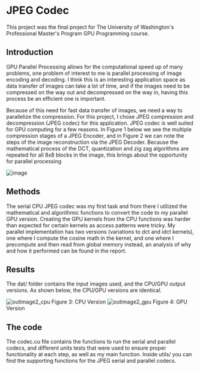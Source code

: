 # JPEG Codec

This project was the final project for The University of Washington's Professional Master's Program GPU Programming course.

## Introduction

GPU Parallel Processing allows for the computational speed up of many problems, one problem
of interest to me is parallel processing of image encoding and decoding. I think this is an
interesting application space as data transfer of images can take a lot of time, and if the images
need to be compressed on the way out and decompressed on the way in, having this process
be an efficient one is important.

Because of this need for fast data transfer of images, we need a way to parallelize the
compression. For this project, I chose JPEG compression and decompression (JPEG codec) for
this application. JPEG codec is well suited for GPU computing for a few reasons. In Figure 1
below we see the multiple compression stages of a JPEG Encoder, and in Figure 2 we can note
the steps of the image reconstruction via the JPEG Decoder. Because the mathematical
process of the DCT, quantization and zig zag algorithms are repeated for all 8x8 blocks in the
image, this brings about the opportunity for parallel processing

![image](https://user-images.githubusercontent.com/72525765/215004074-9ead30b7-ff14-4656-aecb-1e0a8550f069.png)

## Methods

The serial CPU JPEG codec was my first task and from there I utilized the mathematical and
algorithmic functions to convert the code to my parallel GPU version. Creating the GPU kernels
from the CPU functions was harder than expected for certain kernels as access patterns were
tricky. My parallel implementation has two versions (variations to dct and idct kernels), one
where I compute the cosine math in the kernel, and one where I precompute and then read from
global memory instead, an analysis of why and how it performed can be found in the report.

## Results

The dat/ folder contains the input images used, and the CPU/GPU output versions. As shown below, the CPU/GPU versions are identical.

![outimage2_cpu](https://user-images.githubusercontent.com/72525765/215004552-114647c6-db5b-4762-8536-b5665cb12493.png)
Figure 3: CPU Version
![outimage2_gpu](https://user-images.githubusercontent.com/72525765/215004555-abb139b4-85d9-4c38-a22d-fe523908c05c.png)
Figure 4: GPU Version

## The code
The codec.cu file contains the functions to run the serial and parallel codecs, and different units tests that were used to ensure proper functionality at each step, as well as my main function. Inside utils/ you can find the supporting functions for the JPEG serial and parallel codecs.
